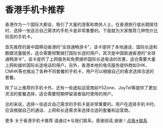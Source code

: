 # 香港手机卡推荐

香港作为一个国际大都会，吸引了大量的游客和商务人士。在香港旅行或长期居住时，选择一张适合自己需求的手机卡是非常重要的。下面就为大家推荐几种性价比较高的手机卡。

首先推荐的是中国移动香港的“全球通畅游卡”，该卡提供了本地通话、国际长途和数据流量服务，适合需要频繁拨打国际长途的用户。其次是中国联通香港的“全球通畅游卡”，该卡提供了上网服务和免费接听国际长途电话的优惠，适合需要大量上网和接听国际长途电话的用户。另外，香港本地的电讯服务提供商如3HK、CMHK等也推出了各种不同套餐的手机卡，用户可以根据自己的需求选择合适的套餐。

除了以上推荐的手机卡外，还有一些虚拟运营商如Y5Zone、JoyTel等提供了更加灵活的套餐选择，适合需要短期停留或者临时使用的用户。

总的来说，选择一张适合自己需求的手机卡是非常重要的。用户在选择手机卡时，应该根据自己的通话、上网和长途需求来选择合适的套餐和运营商。

更多 关于香港手机卡推荐 请通过✈与我们联系，感谢阅读,谢谢！[点我✈联系](https://acc.k02.cc)